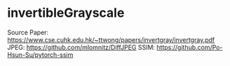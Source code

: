 # invertibleGrayscale

Source Paper: https://www.cse.cuhk.edu.hk/~ttwong/papers/invertgray/invertgray.pdf
JPEG: https://github.com/mlomnitz/DiffJPEG
SSIM: https://github.com/Po-Hsun-Su/pytorch-ssim
